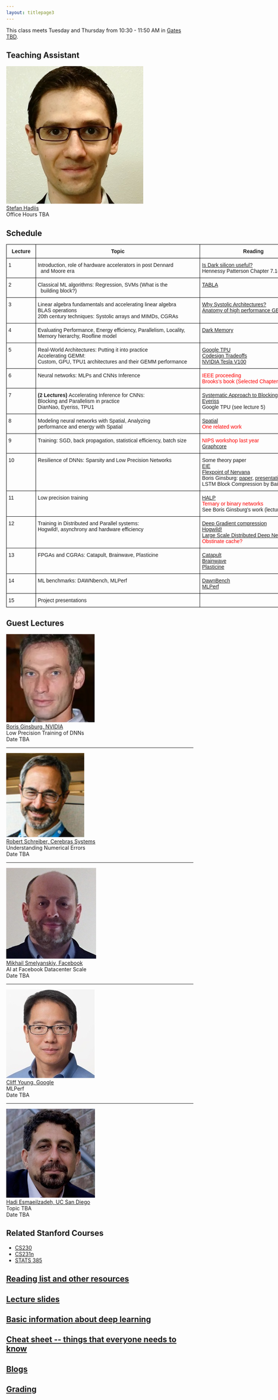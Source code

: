 ```yaml
---
layout: titlepage3
---
```


This class meets Tuesday and Thursday from 10:30 - 11:50 AM in [Gates TBD](https://campus-map.stanford.edu/?srch=Gates).

## Teaching Assistant

<div class="speaker-wrap">
<div class="speakerphoto">
<img src="assets/img/stefan.jpg">
</div>
<div class="card">
<a class="talkdate" href="https://cs.stanford.edu/people/shadjis/">Stefan Hadjis</a> <br>
<span class="speaker">Office Hours TBA</span> <br>
</div>
</div>

## Schedule

<style type="text/css">
.tg  {border-collapse:collapse;border-spacing:0;}
.tg td{font-family:Arial, sans-serif;font-size:14px;padding:10px 5px;border-style:solid;border-width:1px;overflow:hidden;word-break:normal;border-color:black;}
.tg th{font-family:Arial, sans-serif;font-size:14px;font-weight:normal;padding:10px 5px;border-style:solid;border-width:1px;overflow:hidden;word-break:normal;border-color:black;}
.tg .tg-cpu2{border-color:#000000;vertical-align:top}
.tg .tg-mqa1{font-weight:bold;border-color:#000000;text-align:center;vertical-align:top}
</style>
<table class="tg" style="undefined;table-layout: fixed; width: 953px">
<colgroup>
<col style="width: 79px">
<col style="width: 443px">
<col style="width: 288px">
<col style="width: 143px">
</colgroup>
  <tr>
    <th class="tg-mqa1">Lecture</th>
    <th class="tg-mqa1">Topic</th>
    <th class="tg-mqa1">Reading</th>
    <th class="tg-mqa1">Spatial Assignment</th>
  </tr>
  <tr>
    <td class="tg-cpu2">1</td>
    <td class="tg-cpu2">Introduction, role of hardware accelerators in post Dennard<br>&nbsp;&nbsp;and Moore era</td>
    <td class="tg-cpu2"><a href="https://ieeexplore.ieee.org/document/6241647/">Is Dark silicon useful?</a><br>Hennessy Patterson Chapter 7.1-7.2</td>
    <td class="tg-cpu2"></td>
  </tr>
  <tr>
    <td class="tg-cpu2">2</td>
    <td class="tg-cpu2">Classical ML algorithms: Regression, SVMs (What is the<br>&nbsp;&nbsp;building block?)</td>
    <td class="tg-cpu2"><a href="https://www.cc.gatech.edu/~hadi/doc/paper/2015-tr-tabla.pdf">TABLA</a></td>
    <td class="tg-cpu2"></td>
  </tr>
  <tr>
    <td class="tg-cpu2">3</td>
    <td class="tg-cpu2">Linear algebra fundamentals and accelerating linear algebra<br>BLAS operations<br>20th century techniques: Systolic arrays and MIMDs, CGRAs</td>
    <td class="tg-cpu2"><a href="http://www.eecs.harvard.edu/~htk/publication/1982-kung-why-systolic-architecture.pdf">Why Systolic Architectures?</a><br><a href="https://www.cs.utexas.edu/users/pingali/CS378/2008sp/papers/gotoPaper.pdf">Anatomy of high performance GEMM</a></td>
    <td class="tg-cpu2">Linear Algebra<br>Accelerators</td>
  </tr>
  <tr>
    <td class="tg-cpu2">4</td>
    <td class="tg-cpu2">Evaluating Performance, Energy efficiency, Parallelism, Locality,<br>  Memory hierarchy, Roofline model </td>
    <td class="tg-cpu2"><a href="https://arxiv.org/abs/1602.04183">Dark Memory</a></td>
    <td class="tg-cpu2"></td>
  </tr>
  <tr>
    <td class="tg-cpu2">5</td>
    <td class="tg-cpu2">Real-World Architectures: Putting it into practice<br>Accelerating GEMM:<br>Custom, GPU,  TPU1 architectures and their GEMM performance</td>
    <td class="tg-cpu2"><a href="https://arxiv.org/pdf/1704.04760.pdf">Google TPU</a><br><a href="https://ieeexplore.ieee.org/document/6212466/">Codesign Tradeoffs</a><br><a href="http://images.nvidia.com/content/volta-architecture/pdf/volta-architecture-whitepaper.pdf">NVIDIA Tesla V100</a></td>
    <td class="tg-cpu2"></td>
  </tr>
  <tr>
    <td class="tg-cpu2">6</td>
    <td class="tg-cpu2">Neural networks: MLPs and CNNs Inference</td>
    <td class="tg-cpu2"><span style="color:rgb(254, 0, 0)">IEEE proceeding</span><br><span style="color:rgb(254, 0, 0)">Brooks’s book (Selected Chapters)</span></td>
    <td class="tg-cpu2">CNN Inference<br>Accelerators</td>
  </tr>
  <tr>
    <td class="tg-cpu2">7</td>
    <td class="tg-cpu2"><span style="font-weight:bold">(2 Lectures) </span>Accelerating Inference for CNNs:<br>Blocking and Parallelism in practice<br>DianNao, Eyeriss, TPU1<br></td>
    <td class="tg-cpu2"><a href="https://arxiv.org/abs/1606.04209">Systematic Approach to Blocking</a><br><a href="https://people.csail.mit.edu/emer/papers/2016.06.isca.eyeriss_architecture.pdf">Eyeriss</a><br>Google TPU (see lecture 5)</td>
    <td class="tg-cpu2"></td>
  </tr>
  <tr>
    <td class="tg-cpu2">8</td>
    <td class="tg-cpu2">Modeling neural networks with Spatial, Analyzing <br>  performance and energy with Spatial</td>
    <td class="tg-cpu2"><a href="http://arsenalfc.stanford.edu/papers/spatial18.pdf">Spatial</a><br><span style="color:rgb(254, 0, 0)">One related work</span></td>
    <td class="tg-cpu2"></td>
  </tr>
  <tr>
    <td class="tg-cpu2">9</td>
    <td class="tg-cpu2">Training: SGD, back propagation, statistical efficiency, batch size</td>
    <td class="tg-cpu2"><span style="color:rgb(254, 0, 0)">NIPS workshop last year</span><br><a href="https://supercomputersfordl2017.github.io/Presentations/SimonKnowlesGraphCore.pdf">Graphcore</a></td>
    <td class="tg-cpu2">Training<br>Accelerators</td>
  </tr>
  <tr>
    <td class="tg-cpu2">10</td>
    <td class="tg-cpu2">Resilience of DNNs: Sparsity and Low Precision Networks</td>
    <td class="tg-cpu2">Some theory paper<br><a href="https://arxiv.org/pdf/1602.01528.pdf">EIE</a><br><a href="https://arxiv.org/pdf/1711.02213.pdf">Flexpoint of Nervana</a><br>Boris Ginsburg: <a href="https://arxiv.org/abs/1708.03888">paper</a>, <a href="http://on-demand.gputechconf.com/gtc/2017/presentation/s7218-training-with-mixed-precision-boris-ginsburg.pdf">presentation</a><br>LSTM Block Compression by Baidu?</td>
    <td class="tg-cpu2"></td>
  </tr>
  <tr>
    <td class="tg-cpu2">11</td>
    <td class="tg-cpu2">Low precision training</td>
    <td class="tg-cpu2"><a href="https://arxiv.org/abs/1803.03383">HALP</a><br><span style="color:rgb(254, 0, 0)">Ternary or binary networks</span><br>See Boris Ginsburg's work (lecture 10)</td>
    <td class="tg-cpu2"></td>
  </tr>
  <tr>
    <td class="tg-cpu2">12</td>
    <td class="tg-cpu2">Training in Distributed and Parallel systems:  <br>Hogwild!, asynchrony and hardware efficiency</td>
    <td class="tg-cpu2"><a href="https://arxiv.org/abs/1712.01887">Deep Gradient compression</a><br><a href="https://people.eecs.berkeley.edu/~brecht/papers/hogwildTR.pdf">Hogwild!</a><br><a href="https://static.googleusercontent.com/media/research.google.com/en//archive/large_deep_networks_nips2012.pdf">Large Scale Distributed Deep Networks</a><br><span style="color:rgb(254, 0, 0)">Obstinate cache?</span></td>
    <td class="tg-cpu2"></td>
  </tr>
  <tr>
    <td class="tg-cpu2">13</td>
    <td class="tg-cpu2">FPGAs and CGRAs: Catapult, Brainwave, Plasticine</td>
    <td class="tg-cpu2"><a href="https://www.microsoft.com/en-us/research/wp-content/uploads/2016/10/Cloud-Scale-Acceleration-Architecture.pdf">Catapult</a><br><a href="https://www.microsoft.com/en-us/research/uploads/prod/2018/03/mi0218_Chung-2018Mar25.pdf">Brainwave</a><br><a href="http://dawn.cs.stanford.edu/pubs/plasticine-isca2017.pdf">Plasticine</a></td>
    <td class="tg-cpu2"></td>
  </tr>
  <tr>
    <td class="tg-cpu2">14</td>
    <td class="tg-cpu2">ML benchmarks: DAWNbench, MLPerf</td>
    <td class="tg-cpu2"><a href="https://cs.stanford.edu/~matei/papers/2017/nips_sysml_dawnbench.pdf">DawnBench</a><br><a href="https://mlperf.org/">MLPerf</a></td>
    <td class="tg-cpu2"></td>
  </tr>
  <tr>
    <td class="tg-cpu2">15</td>
    <td class="tg-cpu2">Project presentations</td>
    <td class="tg-cpu2"></td>
    <td class="tg-cpu2"></td>
  </tr>
</table>

## [](#Lectures) Guest Lectures

<div class="speaker-wrap">
<div class="speakerphoto">
<img src="assets/img/Boris_Ginsburg-200x200.jpg">
</div>
<div class="card">
<a class="talkdate" href="./ginsburg_lecture">Boris Ginsburg, NVIDIA</a> <br>
<span class="speaker">Low Precision Training of DNNs</span> <br>
<span class="speakerposition">Date TBA</span>
</div>
</div>

---
<div class="speaker-wrap">
<div class="speakerphoto">
<img src="assets/img/Robert_Schreiber.jpeg">
</div>
<div class="card">
<a class="talkdate" href="./schreiber_lecture">Robert Schreiber, Cerebras Systems</a> <br>
<span class="speaker">Understanding Numerical Errors</span> <br>
<span class="speakerposition">Date TBA</span>
</div>
</div>

---
<div class="speaker-wrap">
<div class="speakerphoto">
<img src="assets/img/Mikhail_Smelyanskiy.JPG">
</div>
<div class="card">
<a class="talkdate" href="./smelyanskiy_lecture">Mikhail Smelyanskiy, Facebook</a> <br>
<span class="speaker">AI at Facebook Datacenter Scale</span> <br>
<span class="speakerposition">Date TBA</span>
</div>
</div>

---
<div class="speaker-wrap">
<div class="speakerphoto">
<img src="assets/img/cliff_young.jpg">
</div>
<div class="card">
<a class="talkdate" href="./young_lecture">Cliff Young, Google</a> <br>
<span class="speaker">MLPerf</span> <br>
<span class="speakerposition">Date TBA</span>
</div>
</div>

---
<div class="speaker-wrap">
<div class="speakerphoto">
<img src="assets/img/hadi_esmaeilzadeh.jpg">
</div>
<div class="card">
<a class="talkdate" href="./esmaeilzadeh_lecture">Hadi Esmaeilzadeh, UC San Diego</a> <br>
<span class="speaker">Topic TBA</span> <br>
<span class="speakerposition">Date TBA</span>
</div>
</div>

## Related Stanford Courses
- [CS230](http://cs230.stanford.edu/syllabus.html)
- [CS231n](http://cs231n.github.io)
- [STATS 385](https://stats385.github.io/)

## [Reading list and other resources](readings)

## [Lecture slides](lecture_slides)    

## [Basic information about deep learning](basicinfo)    

## [Cheat sheet -- things that everyone needs to know](cheat_sheet)    

## [Blogs](blogs)

## [Grading](grading)


<!--
 If you are a guest speaker for this course, please read [travel section](#plan-your-visit) to plan your visit.   

* [Follow Stat385 on Twitter](https://twitter.com/stats385?lang=en)  

* [Follow Stat385 on ResearchGate (videos)](https://www.researchgate.net/project/Theories-of-Deep-Learning)  

## Deep Learning/AI News
 * [This Is The Future Of Artificial Intelligence](http://amp.timeinc.net/fortune/2016/06/15/future-of-work-2)


## [](#Lectures) Guest Lectures

---
<div class="speaker-wrap">
<div class="speakerphoto">
<img src="assets/img/bolcskei.jpg">
</div>
<div class="card">
<a class="talkdate" href="./bolcskei_lecture">Wednesday, 10/11/17</a> <br>
<span class="speaker">Helmut Bolcskei</span> <br>
<span class="speakerposition">ETH Zurich</span>
</div>
</div>

---
<div class="speaker-wrap">
<div class="speakerphoto">
<img src="assets/img/ankit_patel.jpg">
</div>
<div class="card">
<a class="talkdate" href="./patel_lecture">Wednesday, 10/18/17</a> <br>
<span class="speaker">Ankit Patel</span> <br>
<span class="speakerposition">Rice and BCM</span>
</div>
</div>
---
<div class="speaker-wrap">
<div class="speakerphoto">
<img src="assets/img/poggio.png">
</div>
<div class="card">
<a class="talkdate" href="./poggio_lecture">Wednesday, 10/25/17</a> <br>
<span class="speaker">Tomaso Poggio</span> <br>
<span class="speakerposition">MIT</span>
</div>
</div>
---
<div class="speaker-wrap">
<div class="speakerphoto">
<img src="assets/img/zaid.png">
</div>
<div class="card">
<a class="talkdate" href="./harchaoui_lecture">Wednesday, 11/01/17</a> <br>
<span class="speaker">Zaid Harchaoui</span> <br>
<span class="speakerposition">UW</span>
</div>
</div>
---
<div class="speaker-wrap">
<div class="speakerphoto">
<img src="assets/img/pennington.jpg">
</div>
<div class="card">
<a class="talkdate" href="./pennington_lecture">Wednesday, 11/08/17</a> <br>
<span class="speaker">Jeffrey Pennington</span> <br>
<span class="speakerposition">Google, NY</span>
</div>
</div>
---
<div class="speaker-wrap">
<div class="speakerphoto">
<img src="assets/img/bruna.png">
</div>
<div class="card">
<a class="talkdate" href="./bruna_lecture">Wednesday, 11/15/17</a> <br>
<span class="speaker">Joan Bruna</span> <br>
<span class="speakerposition">Courant Institute, NYU</span>
</div>
</div>
---
<div class="speaker-wrap">
<div class="speakerphoto">
<img src="assets/img/bruno_olshausen.jpg">
</div>
<div class="card">
<a class="talkdate" href="./olshausen_lecture">Wednesday, 11/29/17</a> <br>
<span class="speaker">Bruno Olshausen</span> <br>
<span class="speakerposition">UC Berkeley</span>
</div>
</div>
---
<div class="speaker-wrap">
<div class="speakerphoto">
<img src="assets/img/VardanPapyan.png">
</div>
<div class="card">
<a class="talkdate" href="./papyan_lecture">Wednesday, 12/6/17</a> <br>
<span class="speaker">Vardan Papyan</span> <br>
<span class="speakerposition">Stanford</span>
</div>
</div>

## [Looking for a postdoc?](postdoc)

## [In the media](media)

## [Reading list and other resources](readings)

## [Lecture slides](lecture_slides)    

## [Basic information about deep learning](basicinfo)    

## [Cheat sheet -- stuff that everyone needs to know](cheat_sheet)    

## [The course in a single graph](http://bl.ocks.org/vardanp91/raw/be0f763405b76d33caefdaebc2ac3487/)

## [Blogs](blogs)

## [Grading](grading)

## [Plan your visit](speaker_visit)
-->
